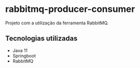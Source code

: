 # rabbitmq-producer-consumer

Projeto com a utilização da ferramenta RabbitMQ.

## Tecnologias utilizadas
- Java 11
- Springboot
- RabbitMQ

